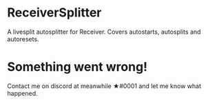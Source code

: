 # ReceiverSplitter
A livesplit autosplitter for Receiver. Covers autostarts, autosplits and autoresets.

# Something went wrong!
Contact me on discord at meanwhile ★#0001 and let me know what happened.

